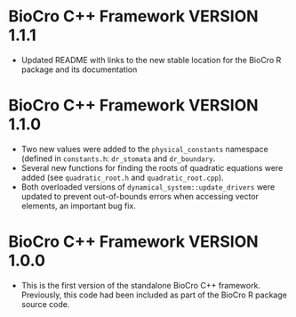 <!--
This file should document all pull requests and all user-visible changes.

When a pull request is completed, changes made should be added to a section at
the top of this file called "# Unreleased". All changes should be categorized
under "## MAJOR CHANGES", "## MINOR CHANGES", or "## BUG FIXES" following the
major.minor.patch structure of semantic versioning. When applicable, entries
should include direct links to the relevant pull requests.

Then, when a new release is made, "# Unreleased" should be replaced by a heading
with the new version number, such as "# CHANGES IN BioCro C++ Framework VERSION
2.0.0." This section will combine all of the release notes from all of the pull
requests merged in since the previous release.

Subsequent commits will then include a new "Unreleased" section in preparation
for the next release.
-->

# BioCro C++ Framework VERSION 1.1.1

- Updated README with links to the new stable location for the BioCro R
  package and its documentation

# BioCro C++ Framework VERSION 1.1.0

- Two new values were added to the `physical_constants` namespace (defined in
  `constants.h`: `dr_stomata` and `dr_boundary`.
- Several new functions for finding the roots of quadratic equations were added
  (see `quadratic_root.h` and `quadratic_root.cpp`).
- Both overloaded versions of `dynamical_system::update_drivers` were updated to
  prevent out-of-bounds errors when accessing vector elements, an important bug
  fix.

# BioCro C++ Framework VERSION 1.0.0

- This is the first version of the standalone BioCro C++ framework. Previously,
  this code had been included as part of the BioCro R package source code.
